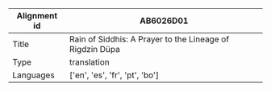 |Alignment id | AB6026D01
| --- | --- 
|Title | Rain of Siddhis: A Prayer to the Lineage of Rigdzin Düpa 
|Type | translation
|Languages | ['en', 'es', 'fr', 'pt', 'bo']
